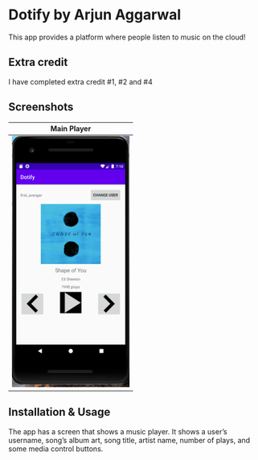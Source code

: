 # Dotify by Arjun Aggarwal

This app provides a platform where people listen to music on the cloud!

## Extra credit
I have completed extra credit #1, #2 and #4

## Screenshots
Main Player           |  
:-------------------------: |
<img src="img/emulator.png" alt="Screenshot of the app" height="500" />  |



## Installation & Usage
The app has a screen that shows a music player. It shows a user’s username, song’s album art,
song title, artist name, number of plays, and some media control buttons.
